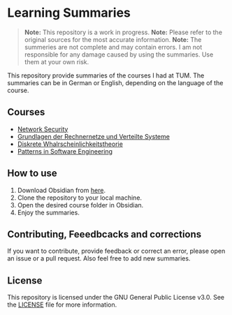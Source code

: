 # Learning Summaries

> __Note:__ This repository is a work in progress.
> __Note:__ Please refer to the original sources for the most accurate information.
> __Note:__ The summeries are not complete and may contain errors. I am not responsible for any damage caused by using the summaries. Use them at your own risk.

This repository provide summaries of the courses I had at TUM. The summaries can be in German or English, depending on the language of the course.

## Courses

- [Network Security](./Network%20security/)
- [Grundlagen der Rechnernetze und Verteilte Systeme](./GRNVS)
- [Diskrete Whalrscheinlichkeitstheorie](./DWT/)
- [Patterns in Software Engineering](./Patterns%20in%20Software%20Engineering/)

## How to use

1. Download Obsidian from [here](https://obsidian.md/).
2. Clone the repository to your local machine.
3. Open the desired course folder in Obsidian.
4. Enjoy the summaries.

## Contributing, Feeedbcacks and corrections

If you want to contribute, provide feedback or correct an error, please open an issue or a pull request.
Also feel free to add new summaries.

## License

This repository is licensed under the GNU General Public License v3.0. See the [LICENSE](./LICENSE) file for more information.
